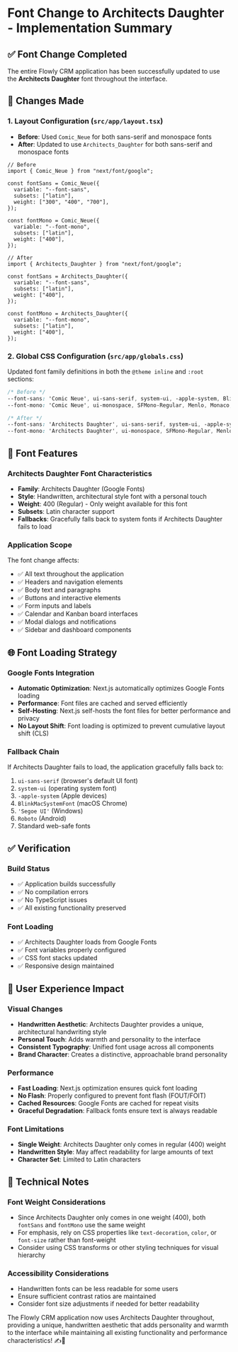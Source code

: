 # Font Change to Architects Daughter - Implementation Summary

## ✅ Font Change Completed

The entire Flowly CRM application has been successfully updated to use the **Architects Daughter** font throughout the interface.

## 🔧 Changes Made

### 1. Layout Configuration (`src/app/layout.tsx`)
- **Before**: Used `Comic_Neue` for both sans-serif and monospace fonts
- **After**: Updated to use `Architects_Daughter` for both sans-serif and monospace fonts

```tsx
// Before
import { Comic_Neue } from "next/font/google";

const fontSans = Comic_Neue({
  variable: "--font-sans",
  subsets: ["latin"],
  weight: ["300", "400", "700"],
});

const fontMono = Comic_Neue({
  variable: "--font-mono",
  subsets: ["latin"],
  weight: ["400"],
});

// After
import { Architects_Daughter } from "next/font/google";

const fontSans = Architects_Daughter({
  variable: "--font-sans",
  subsets: ["latin"],
  weight: ["400"],
});

const fontMono = Architects_Daughter({
  variable: "--font-mono",
  subsets: ["latin"],
  weight: ["400"],
});
```

### 2. Global CSS Configuration (`src/app/globals.css`)
Updated font family definitions in both the `@theme inline` and `:root` sections:

```css
/* Before */
--font-sans: 'Comic Neue', ui-sans-serif, system-ui, -apple-system, BlinkMacSystemFont, 'Segoe UI', Roboto, 'Helvetica Neue', Arial, 'Noto Sans', sans-serif, 'Apple Color Emoji', 'Segoe UI Emoji', 'Segoe UI Symbol', 'Noto Color Emoji';
--font-mono: 'Comic Neue', ui-monospace, SFMono-Regular, Menlo, Monaco, Consolas, "Liberation Mono", "Courier New", monospace;

/* After */
--font-sans: 'Architects Daughter', ui-sans-serif, system-ui, -apple-system, BlinkMacSystemFont, 'Segoe UI', Roboto, 'Helvetica Neue', Arial, 'Noto Sans', sans-serif, 'Apple Color Emoji', 'Segoe UI Emoji', 'Segoe UI Symbol', 'Noto Color Emoji';
--font-mono: 'Architects Daughter', ui-monospace, SFMono-Regular, Menlo, Monaco, Consolas, "Liberation Mono", "Courier New", monospace;
```

## 🎨 Font Features

### Architects Daughter Font Characteristics
- **Family**: Architects Daughter (Google Fonts)
- **Style**: Handwritten, architectural style font with a personal touch
- **Weight**: 400 (Regular) - Only weight available for this font
- **Subsets**: Latin character support
- **Fallbacks**: Gracefully falls back to system fonts if Architects Daughter fails to load

### Application Scope
The font change affects:
- ✅ All text throughout the application
- ✅ Headers and navigation elements
- ✅ Body text and paragraphs
- ✅ Buttons and interactive elements
- ✅ Form inputs and labels
- ✅ Calendar and Kanban board interfaces
- ✅ Modal dialogs and notifications
- ✅ Sidebar and dashboard components

## 🌐 Font Loading Strategy

### Google Fonts Integration
- **Automatic Optimization**: Next.js automatically optimizes Google Fonts loading
- **Performance**: Font files are cached and served efficiently
- **Self-Hosting**: Next.js self-hosts the font files for better performance and privacy
- **No Layout Shift**: Font loading is optimized to prevent cumulative layout shift (CLS)

### Fallback Chain
If Architects Daughter fails to load, the application gracefully falls back to:
1. `ui-sans-serif` (browser's default UI font)
2. `system-ui` (operating system font)
3. `-apple-system` (Apple devices)
4. `BlinkMacSystemFont` (macOS Chrome)
5. `'Segoe UI'` (Windows)
6. `Roboto` (Android)
7. Standard web-safe fonts

## ✅ Verification

### Build Status
- ✅ Application builds successfully
- ✅ No compilation errors
- ✅ No TypeScript issues
- ✅ All existing functionality preserved

### Font Loading
- ✅ Architects Daughter loads from Google Fonts
- ✅ Font variables properly configured
- ✅ CSS font stacks updated
- ✅ Responsive design maintained

## 🎯 User Experience Impact

### Visual Changes
- **Handwritten Aesthetic**: Architects Daughter provides a unique, architectural handwriting style
- **Personal Touch**: Adds warmth and personality to the interface
- **Consistent Typography**: Unified font usage across all components
- **Brand Character**: Creates a distinctive, approachable brand personality

### Performance
- **Fast Loading**: Next.js optimization ensures quick font loading
- **No Flash**: Properly configured to prevent font flash (FOUT/FOIT)
- **Cached Resources**: Google Fonts are cached for repeat visits
- **Graceful Degradation**: Fallback fonts ensure text is always readable

### Font Limitations
- **Single Weight**: Architects Daughter only comes in regular (400) weight
- **Handwritten Style**: May affect readability for large amounts of text
- **Character Set**: Limited to Latin characters

## 📝 Technical Notes

### Font Weight Considerations
- Since Architects Daughter only comes in one weight (400), both `fontSans` and `fontMono` use the same weight
- For emphasis, rely on CSS properties like `text-decoration`, `color`, or `font-size` rather than font-weight
- Consider using CSS transforms or other styling techniques for visual hierarchy

### Accessibility Considerations
- Handwritten fonts can be less readable for some users
- Ensure sufficient contrast ratios are maintained
- Consider font size adjustments if needed for better readability

The Flowly CRM application now uses Architects Daughter throughout, providing a unique, handwritten aesthetic that adds personality and warmth to the interface while maintaining all existing functionality and performance characteristics! ✍️🎉